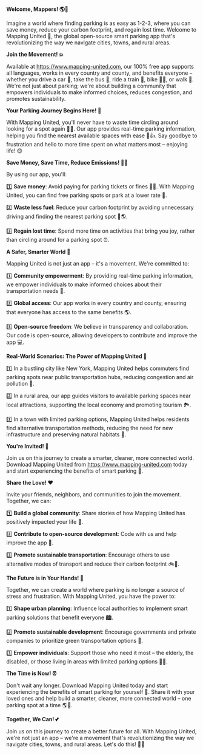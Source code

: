 **Welcome, Mappers! 🌎🚗**

Imagine a world where finding parking is as easy as 1-2-3, where you can save money, reduce your carbon footprint, and regain lost time. Welcome to Mapping United 🤝, the global open-source smart parking app that's revolutionizing the way we navigate cities, towns, and rural areas.

**Join the Movement! 💥**

Available at https://www.mapping-united.com, our 100% free app supports all languages, works in every country and county, and benefits everyone – whether you drive a car 🚗, take the bus 🚌, ride a train 🚂, bike 🚴‍♀️, or walk 👣. We're not just about parking; we're about building a community that empowers individuals to make informed choices, reduces congestion, and promotes sustainability.

**Your Parking Journey Begins Here! 📍**

With Mapping United, you'll never have to waste time circling around looking for a spot again 🚗🔄. Our app provides real-time parking information, helping you find the nearest available spaces with ease 📍👍. Say goodbye to frustration and hello to more time spent on what matters most – enjoying life! 😊

**Save Money, Save Time, Reduce Emissions! 💸💨**

By using our app, you'll:

1️⃣ **Save money**: Avoid paying for parking tickets or fines 🙅‍♂️. With Mapping United, you can find free parking spots or park at a lower rate 🔴.

2️⃣ **Waste less fuel**: Reduce your carbon footprint by avoiding unnecessary driving and finding the nearest parking spot 🚗🌎.

3️⃣ **Regain lost time**: Spend more time on activities that bring you joy, rather than circling around for a parking spot ⏰.

**A Safer, Smarter World 🌟**

Mapping United is not just an app – it's a movement. We're committed to:

1️⃣ **Community empowerment**: By providing real-time parking information, we empower individuals to make informed choices about their transportation needs 💪.

2️⃣ **Global access**: Our app works in every country and county, ensuring that everyone has access to the same benefits 🌎.

3️⃣ **Open-source freedom**: We believe in transparency and collaboration. Our code is open-source, allowing developers to contribute and improve the app 💻.

**Real-World Scenarios: The Power of Mapping United 🚀**

1️⃣ In a bustling city like New York, Mapping United helps commuters find parking spots near public transportation hubs, reducing congestion and air pollution 🌆.

2️⃣ In a rural area, our app guides visitors to available parking spaces near local attractions, supporting the local economy and promoting tourism 🏞️.

3️⃣ In a town with limited parking options, Mapping United helps residents find alternative transportation methods, reducing the need for new infrastructure and preserving natural habitats 🌿.

**You're Invited! 🎉**

Join us on this journey to create a smarter, cleaner, more connected world. Download Mapping United from https://www.mapping-united.com today and start experiencing the benefits of smart parking 📱.

**Share the Love! ❤️**

Invite your friends, neighbors, and communities to join the movement. Together, we can:

1️⃣ **Build a global community**: Share stories of how Mapping United has positively impacted your life 💬.

2️⃣ **Contribute to open-source development**: Code with us and help improve the app 🤖.

3️⃣ **Promote sustainable transportation**: Encourage others to use alternative modes of transport and reduce their carbon footprint 🚲🌿.

**The Future is in Your Hands! 💪**

Together, we can create a world where parking is no longer a source of stress and frustration. With Mapping United, you have the power to:

1️⃣ **Shape urban planning**: Influence local authorities to implement smart parking solutions that benefit everyone 🏙️.

2️⃣ **Promote sustainable development**: Encourage governments and private companies to prioritize green transportation options 🌿.

3️⃣ **Empower individuals**: Support those who need it most – the elderly, the disabled, or those living in areas with limited parking options 🚗💕.

**The Time is Now! ⏰**

Don't wait any longer. Download Mapping United today and start experiencing the benefits of smart parking for yourself 📱. Share it with your loved ones and help build a smarter, cleaner, more connected world – one parking spot at a time 🌎🚗.

**Together, We Can! 💕**

Join us on this journey to create a better future for all. With Mapping United, we're not just an app – we're a movement that's revolutionizing the way we navigate cities, towns, and rural areas. Let's do this! 🚀💥
